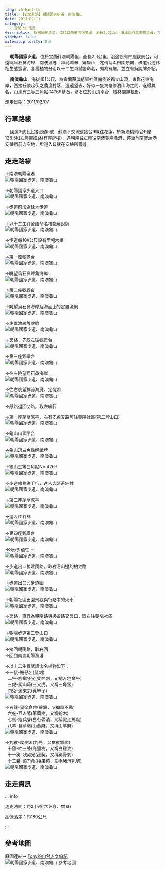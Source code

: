 ```yaml
---
lang: zh-Hant-tw
title: 【宜蘭蘇澳】朝陽國家步道、南澳龜山
date: 2011-02-11
category: 
  - 宜蘭上山走走
description: 朝陽國家步道，位於宜蘭蘇澳朝陽里，全長2.3公里，沿途設有四座觀景台，可遠眺烏石鼻海岸、南澳漁港、神祕海灘、鴛鴦山、定情湖與田園景觀。步道沿途林相生態豐富，各種植物分別以十二生肖諺語命名，頗為有趣，並立有解說牌介紹。 南澳龜山，海拔181公尺，為宜蘭蘇澳朝陽社區南側的獨立山頭，東臨花東海岸，西接丘陵起伏之農漁村落，遠遠望去，好似一隻海龜停泊山海之間，遂得其名，山頂有三等三角點#4269基石，基石位於山頂平台，樹林間無視野。
sidebar: false
sitemap.priority: 0.8
---
```


    **朝陽國家步道**，位於宜蘭蘇澳朝陽里，全長2.3公里，沿途設有四座觀景台，可遠眺烏石鼻海岸、南澳漁港、神祕海灘、鴛鴦山、定情湖與田園景觀。步道沿途林相生態豐富，各種植物分別以十二生肖諺語命名，頗為有趣，並立有解說牌介紹。  

<!-- more -->

    **南澳龜山**，海拔181公尺，為宜蘭蘇澳朝陽社區南側的獨立山頭，東臨花東海岸，西接丘陵起伏之農漁村落，遠遠望去，好似一隻海龜停泊山海之間，遂得其名，山頂有三等三角點#4269基石，基石位於山頂平台，樹林間無視野。

走走日期：2011/02/07

## 行車路線
    國道3號北上接國道5號，蘇澳下交流道接台9線往花蓮，於新澳橋前(台9線128.5K)左轉娜娘路(有座牌樓)，遇朝陽路左轉往南澳朝陽漁港，停車於南澳漁港安檢所前方空地，步道入口就在安檢所旁邊。

## 走走路線
→南澳朝陽漁港  
![朝陽國家步道、南澳龜山](https://1013399.github.io/image-5/261/177646809_l.jpg)

→朝陽國家步道入口  
![朝陽國家步道、南澳龜山](https://1013399.github.io/image-5/261/177646815_l.jpg)

→步道前段為枕木步道  
![朝陽國家步道、南澳龜山](https://1013399.github.io/image-5/261/177646820_l.jpg)

→以十二生肖諺語命名植物解說牌  
![朝陽國家步道、南澳龜山](https://1013399.github.io/image-5/261/177646823_l.jpg)

→步道每100公尺設有里程木樁  
![朝陽國家步道、南澳龜山](https://1013399.github.io/image-5/261/177646829_l.jpg)

→第一座觀景台  
![朝陽國家步道、南澳龜山](https://1013399.github.io/image-5/261/177646834_l.jpg)

→眺望烏石鼻岬角海岸  
![朝陽國家步道、南澳龜山](https://1013399.github.io/image-5/261/177646837_l.jpg)

→第二座觀景台  
![朝陽國家步道、南澳龜山](https://1013399.github.io/image-5/261/177646846_l.jpg)

→眺望烏石鼻海岸及海面上的定置漁網  
![朝陽國家步道、南澳龜山](https://1013399.github.io/image-5/261/177646853_l.jpg)

→定置漁網解說牌  
![朝陽國家步道、南澳龜山](https://1013399.github.io/image-5/261/177646859_l.jpg)

→叉路，先取左往觀景台  
![朝陽國家步道、南澳龜山](https://1013399.github.io/image-5/261/177646865_l.jpg)

→第三座觀景台  
![朝陽國家步道、南澳龜山](https://1013399.github.io/image-5/261/177646871_l.jpg)

→往左眺望烏石鼻海岸  
![朝陽國家步道、南澳龜山](https://1013399.github.io/image-5/261/177646874_l.jpg)

→往右眺望神祕海灘、定情湖  
![朝陽國家步道、南澳龜山](https://1013399.github.io/image-5/261/177646880_l.jpg)

→原路退回叉路，取左續行

→第一座茅草涼亭，右有支線叉路可往朝陽社區(第二登山口)  
![朝陽國家步道、南澳龜山](https://1013399.github.io/image-5/261/177646884_l.jpg)

→龜山山頂平台  
![朝陽國家步道、南澳龜山](https://1013399.github.io/image-5/261/177646897_l.jpg)

→龜山頂三角點解說牌  
![朝陽國家步道、南澳龜山](https://1013399.github.io/image-5/261/177646890_l.jpg)

→龜山三等三角點No.4269  
![朝陽國家步道、南澳龜山](https://1013399.github.io/image-5/261/177646894_l.jpg)

→步道轉為往下行，進入大頭茶純林  
![朝陽國家步道、南澳龜山](https://1013399.github.io/image-5/261/177646904_l.jpg)

→第二座茅草涼亭  
![朝陽國家步道、南澳龜山](https://1013399.github.io/image-5/261/177646910_l.jpg)

→進入桂竹林  
![朝陽國家步道、南澳龜山](https://1013399.github.io/image-5/261/177646917_l.jpg)

→第四座觀景台  
![朝陽國家步道、南澳龜山](https://1013399.github.io/image-5/261/177646921_l.jpg)

→S形步道往下  
![朝陽國家步道、南澳龜山](https://1013399.github.io/image-5/261/177646927_l.jpg)

→步道出口接建國路，取右沿山邊的柏油路  
![朝陽國家步道、南澳龜山](https://1013399.github.io/image-5/261/177646932_l.jpg)

→步道出口旁步道圖  
![朝陽國家步道、南澳龜山](https://1013399.github.io/image-5/261/177646939_l.jpg)

→朝陽社區田園景觀與行駛中的火車  
![朝陽國家步道、南澳龜山](https://1013399.github.io/image-5/261/177646942_l.jpg)

→叉路，直行為朝陽路與娜娘路交叉口，取右往朝陽社區  
![朝陽國家步道、南澳龜山](https://1013399.github.io/image-5/261/177646948_l.jpg)

→朝陽步道第二登山口  
![朝陽國家步道、南澳龜山](https://1013399.github.io/image-5/261/177646957_l.jpg)

→接回朝陽路，取右回  
→回到南澳朝陽漁港

→以十二生肖諺語命名植物如下：  
→一鼠-賊仔名(鼠刺)  
  二牛-駛犁仔兄(雙面刺，又稱入地金牛)  
  三虎-爬山崎(三叉虎，又稱三角鱉)  
  四兔-遊東京(菟絲子)  
![朝陽國家步道、南澳龜山](https://1013399.github.io/image-5/261/177646960_l.jpg)

→五龍-皇帝命(拎壁龍，又稱風不動)  
  六蛇-互人驚(筆筒樹，又稱蛇木)  
  七馬-跑兵營(白冇骨消，又稱假走馬風)  
  八羊-食草嶺(山黃麻，又稱山羊麻)  
![朝陽國家步道、南澳龜山](https://1013399.github.io/image-5/261/177646967_l.jpg)

→九猴-爬樹頭(九芎，又稱猴難爬)  
  十雞-啼三聲(光臘樹，又稱白雞油)  
  十一狗-吠契兄(菝契，又稱狗骨刺)  
  十二豬-菜刀命(稜果榕，又稱豬母乳舅)  
![朝陽國家步道、南澳龜山](https://1013399.github.io/image-5/261/177646789_l.jpg)


## 走走資訊

::: info

走走時間：約2小時(含休息、賞景)

高低落差：約180公尺

:::

## 參考地圖
原圖連結→ [Tony的自然人文旅記](http://www.tonyhuang39.com/tony0380.html)  
![朝陽國家步道、南澳龜山 參考地圖](https://1013399.github.io/image-5/261/177647023_l.jpg)